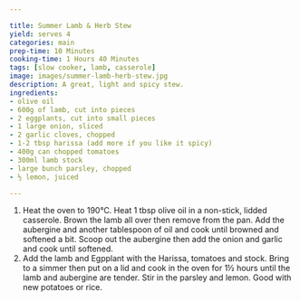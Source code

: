```yaml
---

title: Summer Lamb & Herb Stew
yield: serves 4
categories: main
prep-time: 10 Minutes
cooking-time: 1 Hours 40 Minutes
tags: [slow cooker, lamb, casserole]
image: images/summer-lamb-herb-stew.jpg
description: A great, light and spicy stew.
ingredients:
- olive oil
- 600g of lamb, cut into pieces
- 2 eggplants, cut into small pieces
- 1 large onion, sliced
- 2 garlic cloves, chopped
- 1-2 tbsp harissa (add more if you like it spicy)
- 400g can chopped tomatoes
- 300ml lamb stock
- large bunch parsley, chopped
- ½ lemon, juiced

---
```




1. Heat the oven to 190°C. Heat 1 tbsp olive oil in a non-stick, lidded casserole. Brown the lamb all over then remove from the pan. Add the aubergine and another tablespoon of oil and cook until browned and softened a bit. Scoop out the aubergine then add the onion and garlic and cook until softened.
2. Add the lamb and Egpplant with the Harissa, tomatoes and stock. Bring to a simmer then put on a lid and cook in the oven for 1½ hours until the lamb and aubergine are tender. Stir in the parsley and lemon. Good with new potatoes or rice.

